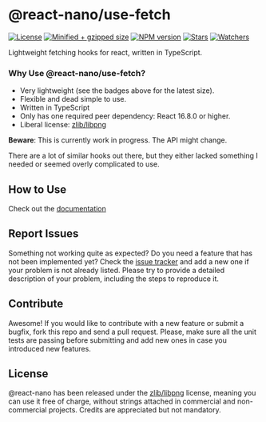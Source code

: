 # @react-nano/use-fetch

[![License](https://flat.badgen.net/github/license/lusito/react-nano?icon=github)](https://github.com/Lusito/react-nano/blob/master/LICENSE)
[![Minified + gzipped size](https://flat.badgen.net/bundlephobia/minzip/@react-nano/use-fetch?icon=dockbit)](https://bundlephobia.com/result?p=@react-nano/use-fetch)
[![NPM version](https://flat.badgen.net/npm/v/@react-nano/use-fetch?icon=npm)](https://www.npmjs.com/package/@react-nano/use-fetch)
[![Stars](https://flat.badgen.net/github/stars/lusito/react-nano?icon=github)](https://github.com/lusito/react-nano)
[![Watchers](https://flat.badgen.net/github/watchers/lusito/react-nano?icon=github)](https://github.com/lusito/react-nano)

Lightweight fetching hooks for react, written in TypeScript.

### Why Use @react-nano/use-fetch?

- Very lightweight (see the badges above for the latest size).
- Flexible and dead simple to use.
- Written in TypeScript
- Only has one required peer dependency: React 16.8.0 or higher.
- Liberal license: [zlib/libpng](https://github.com/Lusito/react-nano/blob/master/LICENSE)

**Beware**: This is currently work in progress. The API might change.

There are a lot of similar hooks out there, but they either lacked something I needed or seemed overly complicated to use.

## How to Use

Check out the [documentation](https://lusito.github.io/react-nano/use-fetch/setup.html)

## Report Issues

Something not working quite as expected? Do you need a feature that has not been implemented yet? Check the [issue tracker](https://github.com/Lusito/react-nano/issues) and add a new one if your problem is not already listed. Please try to provide a detailed description of your problem, including the steps to reproduce it.

## Contribute

Awesome! If you would like to contribute with a new feature or submit a bugfix, fork this repo and send a pull request. Please, make sure all the unit tests are passing before submitting and add new ones in case you introduced new features.

## License

@react-nano has been released under the [zlib/libpng](https://github.com/Lusito/react-nano/blob/master/LICENSE) license, meaning you
can use it free of charge, without strings attached in commercial and non-commercial projects. Credits are appreciated but not mandatory.
